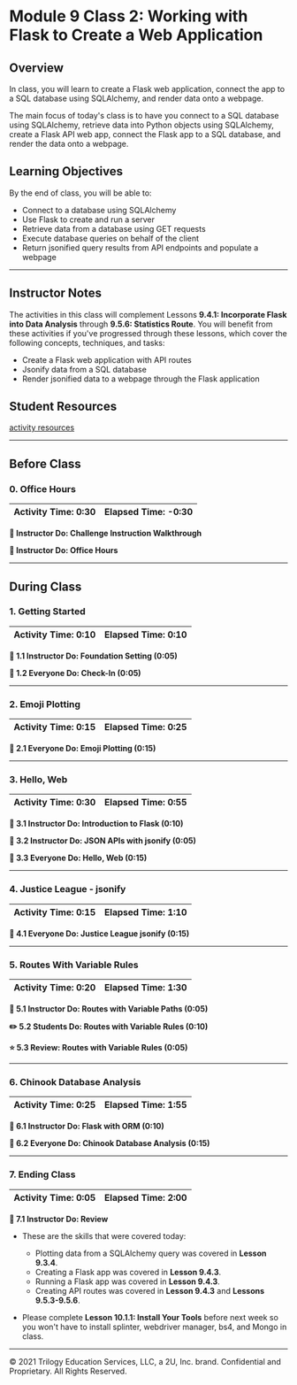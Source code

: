 # Module 9 Class 2: Working with Flask to Create a Web Application

## Overview

In class, you will learn to create a Flask web application, connect the app to a SQL database using SQLAlchemy, and render data onto a webpage.

The main focus of today's class is to have you connect to a SQL database using SQLAlchemy, retrieve data into Python objects using SQLAlchemy, create a Flask API web app,  connect the Flask app to a SQL database, and render the data onto a webpage.

## Learning Objectives

By the end of class, you will be able to:

* Connect to a database using SQLAlchemy
* Use Flask to create and run a server
* Retrieve data from a database using GET requests
* Execute database queries on behalf of the client
* Return jsonified query results from API endpoints and populate a webpage

- - -

## Instructor Notes

The activities in this class will complement Lessons **9.4.1: Incorporate Flask into Data Analysis** through **9.5.6: Statistics Route**. You will benefit from these activities if you've progressed through these lessons, which cover the following concepts, techniques, and tasks:  

* Create a Flask web application with API routes
* Jsonify data from a SQL database
* Render jsonified data to a webpage through the Flask application

## Student Resources

[activity resources](https://2u-data-curriculum-team.s3.amazonaws.com/data-viz-online-lesson-plans/09-Lessons/9-2-Student_Resources.zip)

- - -

## Before Class

### 0. Office Hours

| Activity Time: 0:30       |  Elapsed Time:     -0:30  |
|---------------------------|---------------------------|

<strong>📣 Instructor Do: Challenge Instruction Walkthrough</strong>

<strong>📣  Instructor Do: Office Hours</strong>

- - -

## During Class

### 1. Getting Started

| Activity Time:       0:10 |  Elapsed Time:      0:10  |
|---------------------------|---------------------------|

<strong>📣 1.1 Instructor Do: Foundation Setting (0:05)</strong>

<strong>🎉 1.2 Everyone Do: Check-In (0:05)</strong>

- - -

### 2. Emoji Plotting

| Activity Time:       0:15 |  Elapsed Time:      0:25  |
|---------------------------|---------------------------|

<strong>🎉 2.1 Everyone Do: Emoji Plotting (0:15)</strong>

- - -

### 3. Hello, Web

| Activity Time:       0:30 |  Elapsed Time:      0:55  |
|---------------------------|---------------------------|

<strong>📣 3.1 Instructor Do: Introduction to Flask (0:10)</strong>

<strong>📣 3.2 Instructor Do: JSON APIs with jsonify (0:05)</strong>

<strong>🎉 3.3 Everyone Do: Hello, Web (0:15)</strong>

- - -

### 4. Justice League - jsonify

| Activity Time:       0:15 |  Elapsed Time:      1:10  |
|---------------------------|---------------------------|

<strong>🎉 4.1 Everyone Do: Justice League jsonify (0:15)</strong>

- - -

### 5. Routes With Variable Rules

| Activity Time:       0:20 |  Elapsed Time:      1:30  |
|---------------------------|---------------------------|

<strong>📣 5.1 Instructor Do: Routes with Variable Paths (0:05)</strong>

<strong>✏️ 5.2 Students Do: Routes with Variable Rules (0:10)</strong>

<strong>⭐ 5.3 Review: Routes with Variable Rules (0:05)</strong>

- - -

### 6. Chinook Database Analysis

| Activity Time:       0:25 |  Elapsed Time:      1:55  |
|---------------------------|---------------------------|

<strong>📣 6.1 Instructor Do: Flask with ORM (0:10)</strong>

<strong>🎉 6.2 Everyone Do: Chinook Database Analysis (0:15)</strong>

- - -

### 7. Ending Class

| Activity Time:       0:05 |  Elapsed Time:      2:00  |
|---------------------------|---------------------------|

<strong>📣  7.1 Instructor Do: Review </strong>

* These are the skills that were covered today:
  * Plotting data from a SQLAlchemy query was covered in **Lesson 9.3.4**.
  * Creating a Flask app was covered in **Lesson 9.4.3**.
  * Running a Flask app was covered in **Lesson 9.4.3**.
  * Creating API routes was covered in **Lesson 9.4.3** and **Lessons 9.5.3-9.5.6**.

* Please complete **Lesson 10.1.1: Install Your Tools** before next week so you won't have to install splinter, webdriver manager, bs4, and Mongo in class.

- - -

© 2021 Trilogy Education Services, LLC, a 2U, Inc. brand.  Confidential and Proprietary.  All Rights Reserved.
